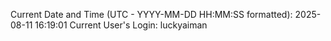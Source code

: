 Current Date and Time (UTC - YYYY-MM-DD HH:MM:SS formatted): 2025-08-11 16:19:01
Current User's Login: luckyaiman
